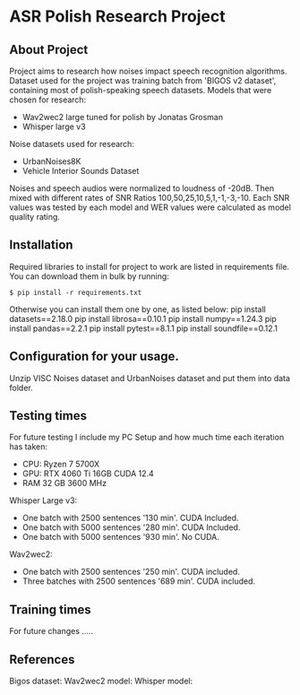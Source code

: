# ASR Polish Research Project

## About Project

Project aims to research how noises impact speech recognition algorithms. Dataset used for the project was training batch from 'BIGOS v2 dataset', containing most of polish-speaking speech datasets. Models that were chosen for research:

- Wav2wec2 large tuned for polish by Jonatas Grosman
- Whisper large v3 

Noise datasets used for research:

- UrbanNoises8K
- Vehicle Interior Sounds Dataset 

Noises and speech audios were normalized to loudness of -20dB. Then mixed with different rates of SNR Ratios 100,50,25,10,5,1,-1,-3,-10. Each SNR values was tested by each model and WER values were calculated as model quality rating.


## Installation

Required libraries to install for project to work are listed in requirements file.
You can download them in bulk by running:

    $ pip install -r requirements.txt

Otherwise you can install them one by one, as listed below:
    pip install datasets==2.18.0
    pip install librosa==0.10.1
    pip install numpy==1.24.3
    pip install pandas==2.2.1
    pip install pytest==8.1.1
    pip install soundfile==0.12.1




 ## Configuration for your usage.
 Unzip VISC Noises dataset and UrbanNoises dataset and put them into data folder.



## Testing times

For future testing I include my PC Setup and how much time each iteration has taken:
- CPU: Ryzen 7 5700X
- GPU: RTX 4060 Ti 16GB CUDA 12.4
- RAM 32 GB 3600 MHz

Whisper Large v3:
- One batch with 2500 sentences '130 min'. CUDA Included.
- One batch with 5000 sentences '280 min'. CUDA Included.
- One batch with 5000 sentences '930 min'. No CUDA.

Wav2wec2:
- One batch with 2500 sentences '250 min'. CUDA included.
- Three batches with 2500 sentences '689 min'. CUDA included.

## Training times
For future changes .....


## References
Bigos dataset:
Wav2wec2 model:
Whisper model: